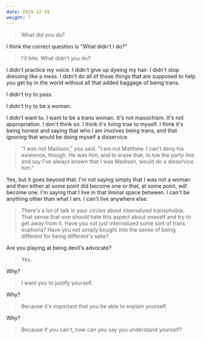 ```yaml
---
date: 2019-12-19
weight: 7
---
```


> What did you do?

I think the correct question is "What didn't I do?"

> I'll bite. What didn't you do?

I didn't practice my voice. I didn't give up dyeing my hair. I didn't stop dressing like a mess. I didn't do all of those things that are supposed to help you get by in the world without all that added baggage of being trans.

I didn't try to pass.

I didn't try to be a woman.

I didn't want to. I want to be a trans woman. It's not masochism. It's not appropriation. I don't think so. I think it's living true to myself. I think it's being honest and saying that who I am involves being trans, and that ignoring that would be doing myself a disservice.

> "I was not Madison," you said. "I am not Matthew. I can't deny his existence, though. He was him, and to erase that, to toe the party line and say I've always known that I was Madison, would do a disservice him."

Yes, but it goes beyond that. I'm not saying simply that I was not a woman and then either at some point did become one or that, at some point, *will* become one. I'm saying that I live in that liminal space between. I can't be anything other than what I am. I can't live anywhere else.

> There's a lot of talk in your circles about internalized transphobia. That sense that one should hate this aspect about oneself and try to get away from it. Have you not just internalized some sort of trans euphoria? Have you not simply bought into the sense of being different for being different's sake?

Are you playing at being devil's advocate?

> Yes.

Why?

> I want you to justify yourself.

Why?

> Because it's important that you be able to explain yourself.

Why?

> Because if you can't, how can you say you understand yourself?
